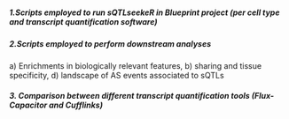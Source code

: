 
##### 1.Scripts employed to run sQTLseekeR in Blueprint project (per cell type and transcript quantification software)

##### 2.Scripts employed to perform downstream analyses

a) Enrichments in biologically relevant features, b) sharing and tissue specificity, d) landscape of AS events associated to sQTLs

##### 3. Comparison between different transcript quantification tools (Flux-Capacitor and Cufflinks)

